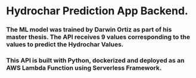 # Hydrochar Prediction App Backend. 
### The ML model was trained by Darwin Ortiz as part of his master thesis. The API receives 9 values corresponding to the values to predict the Hydrochar Values. 
### This API is built with Python, dockerized and deployed as an AWS Lambda Function using Serverless Framework.